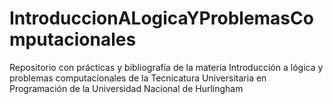 # IntroduccionALogicaYProblemasComputacionales
Repositorio con prácticas y bibliografía de la materia Introducción a lógica y problemas computacionales de la Tecnicatura Universitaria en Programación de la Universidad Nacional de Hurlingham
